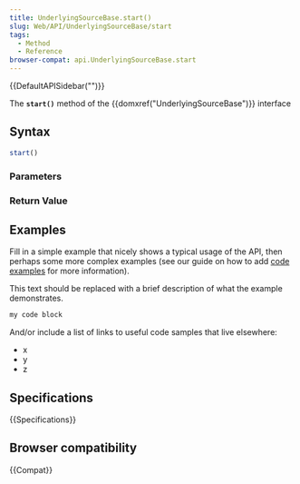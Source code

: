```yaml
---
title: UnderlyingSourceBase.start()
slug: Web/API/UnderlyingSourceBase/start
tags:
  - Method
  - Reference
browser-compat: api.UnderlyingSourceBase.start
---
```

{{DefaultAPISidebar("")}}

The **`start()`** method of the {{domxref("UnderlyingSourceBase")}} interface 

## Syntax

```js
start()
```

### Parameters



### Return Value



## Examples

Fill in a simple example that nicely shows a typical usage of the API, then perhaps some more complex examples (see our guide on how to add [code examples](/en-US/docs/MDN/Contribute/Structures/Code_examples) for more information).

This text should be replaced with a brief description of what the example demonstrates.

```js
my code block
```

And/or include a list of links to useful code samples that live elsewhere:

*   x
*   y
*   z

## Specifications

{{Specifications}}

## Browser compatibility

{{Compat}}


